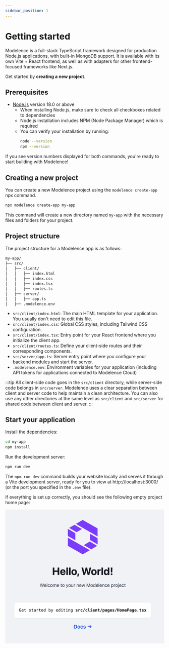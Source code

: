 ```yaml
---
sidebar_position: 1
---
```


# Getting started

Modelence is a full-stack TypeScript framework designed for production Node.js applications, with built-in MongoDB support. It is available with its own Vite + React frontend, as well as with adapters for other frontend-focused frameworks like Next.js.

Get started by **creating a new project**.

## Prerequisites

- [Node.js](https://nodejs.org/en/download/) version 18.0 or above
  - When installing Node.js, make sure to check all checkboxes related to dependencies
  - Node.js installation includes NPM (Node Package Manager) which is required
  - You can verify your installation by running:
    ```bash
    node --version
    npm --version
    ```

If you see version numbers displayed for both commands, you're ready to start building with Modelence!

## Creating a new project

You can create a new Modelence project using the `modelence create-app` npx command.

```bash
npx modelence create-app my-app
```

This command will create a new directory named `my-app` with the necessary files and folders for your project.

## Project structure

The project structure for a Modelence app is as follows:

```
my-app/
├── src/
│   ├── client/
│   │   ├── index.html
│   │   ├── index.css
│   │   ├── index.tsx
│   │   ├── routes.ts
│   ├── server/
│   │   ├── app.ts
│   ├── .modelence.env
```

- `src/client/index.html`: The main HTML template for your application. You usually don't need to edit this file.
- `src/client/index.css`: Global CSS styles, including Tailwind CSS configuration.
- `src/client/index.tsx`: Entry point for your React frontend where you initialize the client app.
- `src/client/routes.ts`: Define your client-side routes and their corresponding components.
- `src/server/app.ts`: Server entry point where you configure your backend modules and start the server.
- `.modelence.env`: Environment variables for your application (including API tokens for applications connected to Modelence Cloud)

:::tip
All client-side code goes in the `src/client` directory, while server-side code belongs in `src/server`. Modelence uses a clear separation between client and server code to help maintain a clean architecture. You can also use any other directories at the same level as `src/client` and `src/server` for shared code between client and server.
:::

## Start your application

Install the dependencies:

```bash
cd my-app
npm install
```

Run the development server:

```bash
npm run dev
```

The `npm run dev` command builds your website locally and serves it through a Vite development server, ready for you to view at http://localhost:3000/ (or the port you specified in the `.env` file).

If everything is set up correctly, you should see the following empty project home page:

<div align="center">
  <img src="/img/modelence-empty-project.png" alt="Modelence new project home page" width="600" />
</div>

